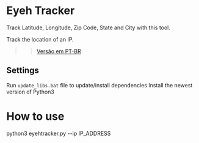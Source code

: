 # Eyeh Tracker

Track Latitude, Longitude, Zip Code, State and City with this tool.

Track the location of an IP.

>> [Versão em PT-BR](README_ptbr.md)


## Settings

Run `update_libs.bat` file to update/install dependencies
Install the newest version of Python3

# How to use

python3 eyehtracker.py --ip IP_ADDRESS
